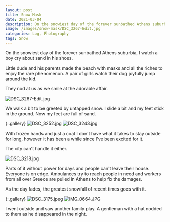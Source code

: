 ```yaml
---
layout: post
title: Snow Mask
date: 2021-03-04
description: On the snowiest day of the forever sunbathed Athens suburbia, I watch a boy cry about sand in his shoes.
image: /images/snow-mask/DSC_3267-Edit.jpg
categories: Log, Photography
tags: Snow
---
```


On the snowiest day of the forever sunbathed Athens suburbia, I watch a boy cry about sand in his shoes.

Little dude and his parents made the beach with masks and all the riches to enjoy the rare phenomenon. A pair of girls watch their dog joyfully jump around the kid.

They nod at us as we smile at the adorable affair.

![DSC_3267-Edit.jpg](/images/snow-mask/DSC_3267-Edit.jpg)

We walk a bit to be greeted by untapped snow. I slide a bit and my feet stick in the ground. Now my feet are full of sand.

{:.gallery}
![DSC_3252.jpg](/images/snow-mask/DSC_3252.jpg)
![DSC_3243.jpg](/images/snow-mask/DSC_3243.jpg)

With frozen hands and just a coat I don't have what it takes to stay outside for long, however it has been a while since I've been excited for it.

The city can't handle it either.

![DSC_3218.jpg](/images/snow-mask/DSC_3218.jpg)

Parts of it without power for days and people can't leave their house. Everyone is on edge. Ambulances try to reach people in need and workers from all over Greece are pulled in Athens to help fix the damages.

As the day fades, the greatest snowfall of recent times goes with it.

{:.gallery}
![DSC_3175.jpeg](/images/snow-mask/DSC_3175.jpeg)
![IMG_0664.JPG](/images/snow-mask/IMG_0664.JPG)

I went outside and saw another family play. A gentleman with a hat nodded to them as he disappeared in the night.
